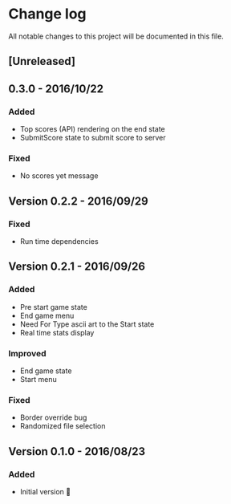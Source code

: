 # Change log
All notable changes to this project will be documented in this file.

## [Unreleased]

## 0.3.0 - 2016/10/22

### Added
- Top scores (API) rendering on the end state 
- SubmitScore state to submit score to server

### Fixed
- No scores yet message

## Version 0.2.2 - 2016/09/29

### Fixed
- Run time dependencies

## Version 0.2.1 - 2016/09/26

### Added
- Pre start game state
- End game menu
- Need For Type ascii art to the Start state
- Real time stats display

### Improved
- End game state
- Start menu

### Fixed
- Border override bug
- Randomized file selection


## Version 0.1.0 - 2016/08/23

### Added
- Initial version 🎉
